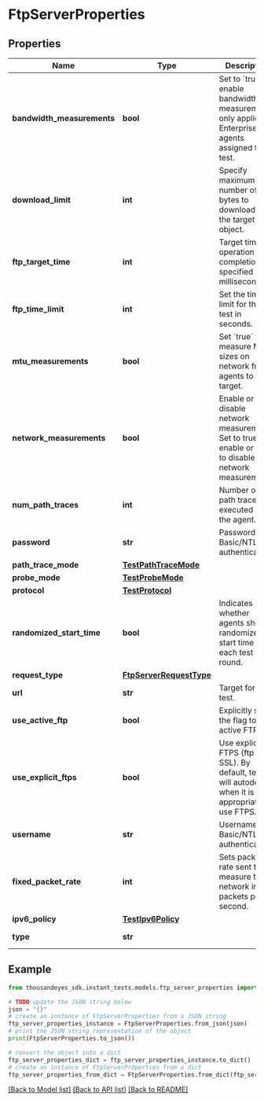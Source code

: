 # FtpServerProperties


## Properties

Name | Type | Description | Notes
------------ | ------------- | ------------- | -------------
**bandwidth_measurements** | **bool** | Set to &#x60;true&#x60; to enable bandwidth measurements, only applies to Enterprise agents assigned to the test. | [optional] 
**download_limit** | **int** | Specify maximum number of bytes to download from the target object. | [optional] 
**ftp_target_time** | **int** | Target time for operation completion; specified in milliseconds. | [optional] 
**ftp_time_limit** | **int** | Set the time limit for the test in seconds. | [optional] [default to 10]
**mtu_measurements** | **bool** | Set &#x60;true&#x60; to measure MTU sizes on network from agents to the target. | [optional] 
**network_measurements** | **bool** | Enable or disable network measurements. Set to true to enable or false to disable network measurements. | [optional] [default to True]
**num_path_traces** | **int** | Number of path traces executed by the agent. | [optional] [default to 3]
**password** | **str** | Password for Basic/NTLM authentication. | [optional] 
**path_trace_mode** | [**TestPathTraceMode**](TestPathTraceMode.md) |  | [optional] 
**probe_mode** | [**TestProbeMode**](TestProbeMode.md) |  | [optional] 
**protocol** | [**TestProtocol**](TestProtocol.md) |  | [optional] 
**randomized_start_time** | **bool** | Indicates whether agents should randomize the start time in each test round. | [optional] [default to False]
**request_type** | [**FtpServerRequestType**](FtpServerRequestType.md) |  | 
**url** | **str** | Target for the test. | 
**use_active_ftp** | **bool** | Explicitly set the flag to use active FTP. | [optional] [default to False]
**use_explicit_ftps** | **bool** | Use explicit FTPS (ftp over SSL). By default, tests will autodetect when it is appropriate to use FTPS. | [optional] 
**username** | **str** | Username for Basic/NTLM authentication. | 
**fixed_packet_rate** | **int** | Sets packets rate sent to measure the network in packets per second. | [optional] 
**ipv6_policy** | [**TestIpv6Policy**](TestIpv6Policy.md) |  | [optional] 
**type** | **str** |  | [optional] [readonly] 

## Example

```python
from thousandeyes_sdk.instant_tests.models.ftp_server_properties import FtpServerProperties

# TODO update the JSON string below
json = "{}"
# create an instance of FtpServerProperties from a JSON string
ftp_server_properties_instance = FtpServerProperties.from_json(json)
# print the JSON string representation of the object
print(FtpServerProperties.to_json())

# convert the object into a dict
ftp_server_properties_dict = ftp_server_properties_instance.to_dict()
# create an instance of FtpServerProperties from a dict
ftp_server_properties_from_dict = FtpServerProperties.from_dict(ftp_server_properties_dict)
```
[[Back to Model list]](../README.md#documentation-for-models) [[Back to API list]](../README.md#documentation-for-api-endpoints) [[Back to README]](../README.md)


